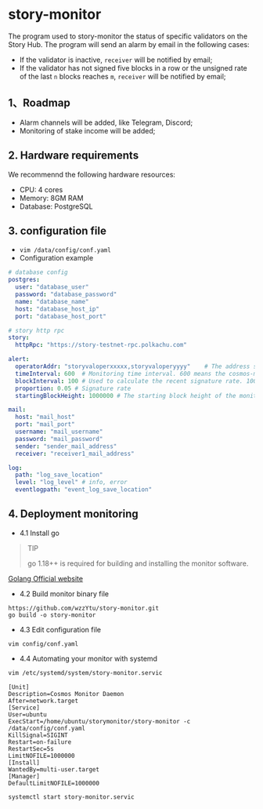 # story-monitor

The program used to story-monitor the status of specific validators on the Story Hub.
The program will send an alarm by email in the following cases:
- If the validator is inactive, `receiver` will be notified by email;
- If the validator has not signed five blocks in a row or the unsigned rate of the last `n` blocks reaches `m`, `receiver` will be notified by email;

## 1、Roadmap
- Alarm channels will be added, like Telegram, Discord;
- Monitoring of stake income will be added;

## 2. Hardware requirements
We recommennd the following hardware resources:
- CPU: 4 cores
- Memory: 8GM RAM
- Database: PostgreSQL

## 3. configuration file
- `vim /data/config/conf.yaml`
- Configuration example
```yaml
# database config
postgres:
  user: "database_user"
  password: "database_password"
  name: "database_name"
  host: "database_host_ip"
  port: "database_host_port"

# story http rpc
story:
  httpRpc: "https://story-testnet-rpc.polkachu.com"

alert:
  operatorAddr: "storyvaloperxxxxx,storyvaloperyyyy"    # The address starts with "storyvaloper"
  timeInterval: 600  # Monitoring time interval. 600 means the cosmos-monitor runs every 600 seconds
  blockInterval: 100 # Used to calculate the recent signature rate. 100 means to count the signatures rate of the last 100 blocks
  proportion: 0.05 # Signature rate
  startingBlockHeight: 1000000 # The starting block height of the monitor program

mail:
  host: "mail_host"
  port: "mail_port"
  username: "mail_username"
  password: "mail_password"
  sender: "sender_mail_address"
  receiver: "receiver1_mail_address"

log:
  path: "log_save_location"
  level: "log_level" # info, error
  eventlogpath: "event_log_save_location"
```
## 4. Deployment monitoring
- 4.1 Install go
> TIP
>
> go 1.18++ is required for building and installing the monitor software.

[Golang Official website](https://go.dev/doc/install)

- 4.2 Build monitor binary file
```shell
https://github.com/wzzYtu/story-monitor.git
go build -o story-monitor
```

- 4.3 Edit configuration file
```shell
vim config/conf.yaml
```

- 4.4 Automating your monitor with systemd
```bash
vim /etc/systemd/system/story-monitor.servic
```
```shell
[Unit]
Description=Cosmos Monitor Daemon
After=network.target
[Service]
User=ubuntu
ExecStart=/home/ubuntu/storymonitor/story-monitor -c /data/config/conf.yaml
KillSignal=SIGINT
Restart=on-failure
RestartSec=5s
LimitNOFILE=1000000
[Install]
WantedBy=multi-user.target
[Manager]
DefaultLimitNOFILE=1000000
```

```shell script
systemctl start story-monitor.servic
```